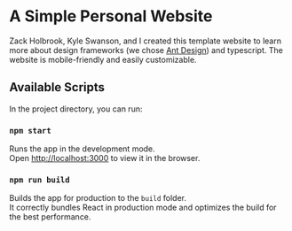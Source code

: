 # A Simple Personal Website
Zack Holbrook, Kyle Swanson, and I created this template website to learn more about design frameworks (we chose [Ant Design](ant.design)) and typescript. The website is mobile-friendly and easily customizable.

## Available Scripts

In the project directory, you can run:

### `npm start`

Runs the app in the development mode.<br>
Open [http://localhost:3000](http://localhost:3000) to view it in the browser.

### `npm run build`

Builds the app for production to the `build` folder.<br>
It correctly bundles React in production mode and optimizes the build for the best performance.
